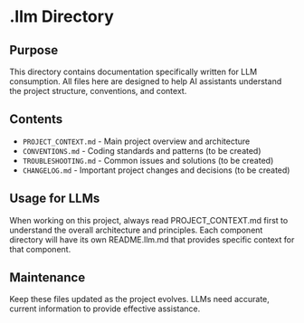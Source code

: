 # .llm Directory

## Purpose
This directory contains documentation specifically written for LLM consumption. All files here are designed to help AI assistants understand the project structure, conventions, and context.

## Contents
- `PROJECT_CONTEXT.md` - Main project overview and architecture
- `CONVENTIONS.md` - Coding standards and patterns (to be created)
- `TROUBLESHOOTING.md` - Common issues and solutions (to be created)
- `CHANGELOG.md` - Important project changes and decisions (to be created)

## Usage for LLMs
When working on this project, always read PROJECT_CONTEXT.md first to understand the overall architecture and principles. Each component directory will have its own README.llm.md that provides specific context for that component.

## Maintenance
Keep these files updated as the project evolves. LLMs need accurate, current information to provide effective assistance. 